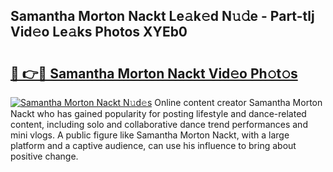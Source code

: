## Samantha Morton Nackt Le𝚊k𝚎d N𝚞𝚍e - Part-tlj Vid𝚎o Le𝚊ks Photos XYEb0

# <h2><a href="http://fb3obmv.evod.top/?m=Samantha+Morton+Nackt">🔗 👉🔴 Samantha Morton Nackt Vid𝚎o Ph𝚘t𝚘s</a></h2>

[![Samantha Morton Nackt N𝚞d𝚎s](https://i.imgur.com/8V9OHl7.gif)](http://fb3obmv.evod.top/?m=Samantha+Morton+Nackt)
Online content creator Samantha Morton Nackt who has gained popularity for posting lifestyle and dance-related content, including solo and collaborative dance trend performances and mini vlogs. A public figure like Samantha Morton Nackt, with a large platform and a captive audience, can use his influence to bring about positive change. 
